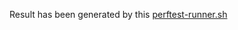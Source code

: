 Result has been generated by this [perftest-runner.sh](https://github.com/maxim-ge/air-devops/blob/3b1bd3d982625421ecd696261d1f01ac4747c5df/perftest/docker/perftest-runner.sh)
